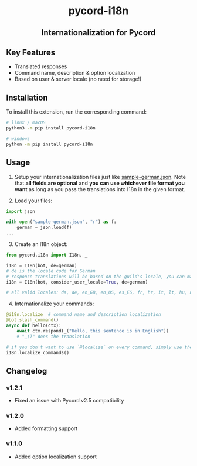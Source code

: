 <div align="center">
    <h1>pycord-i18n</h1>
    <h2>Internationalization for Pycord</h2>
</div>

## Key Features
- Translated responses
- Command name, description & option localization
- Based on user & server locale (no need for storage!)

## Installation
To install this extension, run the corresponding command:
```sh
# linux / macOS
python3 -m pip install pycord-i18n

# windows
python -m pip install pycord-i18n
```

## Usage
1. Setup your internationalization files just like [sample-german.json](https://github.com/Dorukyum/pycord-i18n/blob/main/sample-german.json).
Note that **all fields are optional** and **you can use whichever file format you want** as long as you pass the translations into I18n in the given format.

2. Load your files:
```py
import json

with open("sample-german.json", "r") as f:
    german = json.load(f)
...
```

3. Create an I18n object:
```py
from pycord.i18n import I18n, _

i18n = I18n(bot, de=german)
# de is the locale code for German
# response translations will be based on the guild's locale, you can make the bot consider the user's locale too by using the following:
i18n = I18n(bot, consider_user_locale=True, de=german)

# all valid locales: da, de, en_GB, en_US, es_ES, fr, hr, it, lt, hu, nl, no, pl, pt_BR, ro, fi, sv_SE, vi, tr, cs, el, bg, ru, uk, hi, th, zh_CN, ja, zh_TW, ko
```

4. Internationalize your commands:
```py
@i18n.localize  # command name and description localization
@bot.slash_command()
async def hello(ctx):
    await ctx.respond(_("Hello, this sentence is in English"))
    # "_()" does the translation

# if you don't want to use `@localize` on every command, simply use the following method after adding the commands to the bot:
i18n.localize_commands()
```

## Changelog
### v1.2.1
- Fixed an issue with Pycord v2.5 compatibility

### v1.2.0
- Added formatting support

### v1.1.0
- Added option localization support
